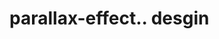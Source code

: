 # parallax-effect.. desgin                                                                                                                                                                                                                                                                                                                                                                                                                                     
